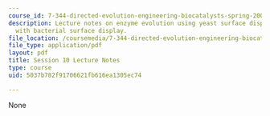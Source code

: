 ```yaml
---
course_id: 7-344-directed-evolution-engineering-biocatalysts-spring-2008
description: Lecture notes on enzyme evolution using yeast surface display compared
  with bacterial surface display.
file_location: /coursemedia/7-344-directed-evolution-engineering-biocatalysts-spring-2008/5037b782f91706621fb616ea1305ec74_ses10_ln.pdf
file_type: application/pdf
layout: pdf
title: Session 10 Lecture Notes
type: course
uid: 5037b782f91706621fb616ea1305ec74

---
```

None